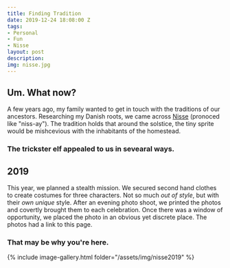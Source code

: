 ```yaml
---
title: Finding Tradition
date: 2019-12-24 18:08:00 Z
tags:
- Personal
- Fun
- Nisse
layout: post
description: 
img: nisse.jpg
---
```


## Um. What now?
A few years ago, my family wanted to get in touch with the traditions of our ancestors. Researching my Danish roots, we came across [Nisse](https://en.wikipedia.org/wiki/Nisse_(folklore)) (pronoced like "niss-ay"). The tradition holds that around the solstice, the tiny sprite would be mishcevious with the inhabitants of the homestead.

### The trickster elf appealed to us in sevearal ways.

## 2019

This year, we planned a stealth mission. We secured second hand clothes to create costumes for three characters. Not so much _out of style_, but with their _own unique_ style. After an evening photo shoot, we printed the photos and covertly brought them to each celebration. Once there was a window of opportunity, we placed the photo in an obvious yet discrete place. The photos had a link to this page.

### That may be why you're here.

{% include image-gallery.html folder="/assets/img/nisse2019" %}